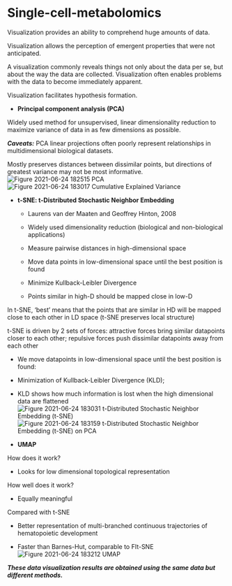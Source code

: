 # Single-cell-metabolomics
Visualization provides an ability to comprehend huge amounts of data.

Visualization allows the perception of emergent properties that were not anticipated.

A visualization commonly reveals things not only about the data per se, but about the way the data are collected. Visualization often enables problems with the data to become immediately apparent.

Visualization facilitates hypothesis formation.




* **Principal component analysis (PCA)**

Widely used method for unsupervised, linear dimensionality reduction to maximize variance of data in as few dimensions as possible.

 **_Caveats:_**
PCA linear projections often poorly represent relationships in multidimensional biological datasets.

Mostly preserves distances between dissimilar points, but directions of greatest variance may not be most informative.
![Figure 2021-06-24 182515 PCA](https://user-images.githubusercontent.com/86154919/123248468-8d372700-d51a-11eb-81cf-395614d3000b.png)
![Figure 2021-06-24 183017 Cumulative Explained Variance](https://user-images.githubusercontent.com/86154919/123248485-91634480-d51a-11eb-9cbf-4f453305ce96.png)





* **t-SNE: t-Distributed Stochastic Neighbor Embedding**

  * Laurens van der Maaten and Geoffrey Hinton, 2008

  * Widely used dimensionality reduction (biological and non-biological applications)

  * Measure pairwise distances in high-dimensional space

  * Move data points in low-dimensional space until the best position is found

  * Minimize Kullback-Leibler Divergence 

  * Points similar in high-D should be mapped close in low-D

In t-SNE, ‘best’ means that the points that are similar in HD will be mapped close to each other in LD space (t-SNE preserves local structure)

t-SNE is driven by 2 sets of forces: attractive forces bring similar datapoints closer to each other; repulsive forces push dissimilar datapoints away from each other

  * We move datapoints in low-dimensional space until the best position is found:

  * Minimization of Kullback-Leibler Divergence (KLD);

  * KLD shows how much information is lost when the high dimensional data are flattened
![Figure 2021-06-24 183031 t-Distributed Stochastic Neighbor Embedding (t-SNE)](https://user-images.githubusercontent.com/86154919/123248510-988a5280-d51a-11eb-91a5-e58a93f2d0f1.png)
![Figure 2021-06-24 183159 t-Distributed Stochastic Neighbor Embedding (t-SNE) on PCA](https://user-images.githubusercontent.com/86154919/123248523-9c1dd980-d51a-11eb-960b-d62770dae8b6.png)





* **UMAP**

How does it work?

  * Looks for low dimensional topological representation

How well does it work?

  * Equally meaningful

Compared with t-SNE

  * Better representation of multi-branched continuous trajectories of hematopoietic development

  * Faster than Barnes-Hut, comparable to FIt-SNE
 ![Figure 2021-06-24 183212 UMAP](https://user-images.githubusercontent.com/86154919/123248551-a213ba80-d51a-11eb-9ea8-67332373fc6c.png)

_**These data visualization results are obtained using the same data but different methods.**_
